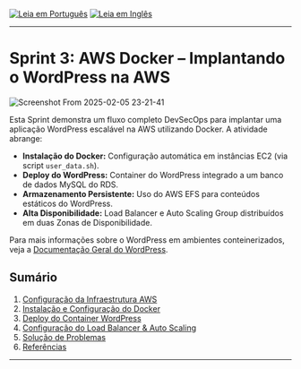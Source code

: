 [![Leia em Português](https://img.shields.io/badge/%F0%9F%87%A7%F0%9F%87%B7%20Portugu%C3%AAs-F0FFFF.svg)](README.pt-BR.md)
[![Leia em Inglês](https://img.shields.io/badge/%F0%9F%87%BA%F0%9F%87%B8%20English-gray.svg)](README.md)

---

# Sprint 3: AWS Docker – Implantando o WordPress na AWS

![Screenshot From 2025-02-05 23-21-41](https://github.com/user-attachments/assets/8c655b10-3d3e-4f50-9b03-38e717c37db1)

Esta Sprint demonstra um fluxo completo DevSecOps para implantar uma aplicação WordPress escalável na AWS utilizando Docker. A atividade abrange:

- **Instalação do Docker:** Configuração automática em instâncias EC2 (via script `user_data.sh`).
- **Deploy do WordPress:** Container do WordPress integrado a um banco de dados MySQL do RDS.
- **Armazenamento Persistente:** Uso do AWS EFS para conteúdos estáticos do WordPress.
- **Alta Disponibilidade:** Load Balancer e Auto Scaling Group distribuídos em duas Zonas de Disponibilidade.

Para mais informações sobre o WordPress em ambientes conteinerizados, veja a [Documentação Geral do WordPress](../general/wordpress/wordpress.pt-BR.md).

## Sumário
1. [Configuração da Infraestrutura AWS](aws_infrastructure/aws_infrastructure.md)
2. [Instalação e Configuração do Docker](docker_setup/docker_setup.md)
3. [Deploy do Container WordPress](wordpress_deployment/wordpress_deployment.pt-BR.md)
4. [Configuração do Load Balancer & Auto Scaling](lb_autoscaling/lb_autoscaling.pt-BR.md)
5. [Solução de Problemas](troubleshooting/troubleshooting.pt-BR.md)
6. [Referências](references/references.pt-BR.md)

---

